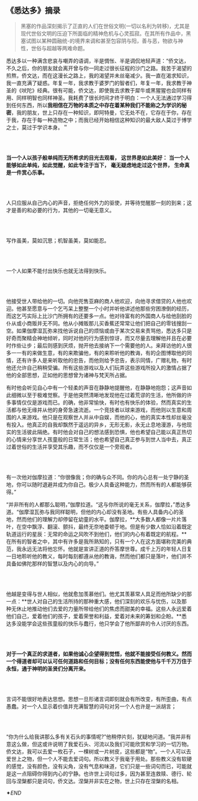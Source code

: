 ## 《悉达多》摘录

> 黑塞的作品深刻揭示了正直的人们在世俗文明(一切以名利为转移)，尤其是现代世俗文明的压迫下所面临的精神危机与心灵孤寂。在其所有作品中，黑塞试图以某种圆融统-的境界来调和甚至包容阴与阳，善与恶，物欲与神性，世俗与超越等两难命题。

悉达多以一种满含悲哀与嘲弄的语调，半是惆怅、半是调侃地轻声道：“侨文达，不久之后，你的朋友就会离开曾与你一同走过很长征程的沙门之路。我苦于渴望的煎熬，侨文达，而在这漫长之路上，我的渴望并未丝毫减少。我一直在渴求知识，我一直充满了疑惑。年复一年，我求教于婆罗门的智者们，年复一年，我求教于神圣的《吠陀》经典。很有可能，侨文达，即使我去求教于犀牛或黑猩猩也会同样有用、同样明智也同样神圣。我耗费了很长时间才终于明白：一个人无法通过学习得到任何东西，所以**我相信在万物的本质之中存在着某种我们不能称之为学识的秘密**，我的朋友，世上只存在一种知识，即阿特曼，它无处不在，它存在于你，存在于我，存在于每一种造物之中；而我已经开始相信这种知识的最大敌人莫过于博学之士，莫过于学识本身。＂

<br/>
<br/>

**当一个人以孩子般单纯而无所希求的目光去观看，**
**这世界是如此美好：**
**当一个人能够如此单纯，如此觉醒，如此专注于当下，**
**毫无疑虑地走过这个世界，**
**生命真是一件赏心乐事。**

<br/>
<br/>

人只应服从自己内心的声音，拒绝任何外力的驱使，并等待觉醒那一刻的到来；这才是善的和必要的行为，其他的一切毫无意义。

<br/>
<br/>

写作虽美，莫如沉思；机智虽美，莫如能忍。

<br/>
<br/>

一个人如果不能付出快乐也就无法得到快乐。

<br/>
<br/>

他接受世人带给他的一切。向他兜售亚麻的商人他欢迎，向他寻求借贷的人他也欢迎。他甚至愿意与一个乞丐呆上整整一个小时并听他讲述他那些穷困潦倒的经历，而这乞丐实际上比沙门所拥有的还要多一点。他对待富有的外国商人与给他刮脸的仆从或小商贩并无不同。他从小摊贩那儿买香蕉还常常让他们把自己的零钱搜刮一空。如果伽摩湿瓦弥来找他诉说自己的烦恼或由于某次交易来责骂他，悉达多只是好奇而聚精会神地倾听，同时对他的行为感到惊讶，而又尽量去理解他并且在必要时作些让步；最后则感到厌烦，抛开他去接纳下一个需要他的人。来拜访他的人很多一一有的来做生意，有的来欺骗他，有的来聆听他的教诲，有的企图博取他的同情，还有许多人是来听取他的忠告，而他则给予忠告，表示同情，广赠礼物，有时他还允许自己稍稍受骗。所有这些游戏以及人们玩弄这些游戏所投入的激情占据了他的全部思想，正如他的思想曾为诸神与梵天所占据。

有时他会听见自心中有一个轻柔的声音在静静地提醒他，在静静地抱怨；这声音如此细微以至于极难觉察。于是他突然清晰地发现他在过着荒谬的生活，他所做的许多事情仅仅是游戏而已。的确，他非常愉快，有时也有快乐的体验，然而真实的生活都与他无缘并从他的身旁急速流逝。一个竞技者以球来游戏，而他则以生意和周围的人来游戏。他只是在观察世人并从中自娱，而他的心，他的真实本性却丝毫没有投入。他真正的自我却飘然于遥远的异乡，无形无影，永无止息地漫游，与他现实的生活彼此隔绝。有时他会对自己的想法感到恐惧，他也希望自己能以真正热切的心情来分享世人孩童般的日常生活；他也希望自己真正参与到世人当中去，真正过着世俗的生活并享受其乐趣，而不仅仅是一个旁观者。

<br/>
<br/>

有一次他对伽摩拉道：“你很像我；你的确与众不同。你的内心总有一处宁静的圣地，你可以随时退避并成为你自己。极少人具备这种能力，然而所有的人都能够获得。”

“并非所有的人都那么聪明，”伽摩拉道。“这与你所说的毫无关系，伽摩拉，”悉达多道。“伽摩湿瓦弥与我同样聪明，但他的内心却没有圣地。有些人具备内心的圣地，然而他们的理解力却停留在幼童的水平。伽摩拉，**大多数人都像一片片落叶，在空中飘浮、翻滚、颤抖，最终无奈地委顿于地。但是有少数人恰如沿着既定轨道运行的星辰：无常的命运之风吹不到他们，他们的内心有着既定的航程。**在所有的智者之中，其中有许多是我所熟知的，只有一个人在这方面堪称完美的典范，我永远无法将他忘怀。他就是宣讲正道的乔答摩世尊。成千上万的年轻人日复一日地聆听他的教义，每时每刻都遵从他的教诲，然而他们都只是落叶，他们并不具备如佛陀那样的智慧以及内心的向导。”

<br/>
<br/>

他越是变得与世人相似，他就愈加羡慕他们。他尤其羡慕常人具足而他所缺少的那一点：**世人对自己的生活所持的那种重大感，他们深刻的欢乐与忧伤，以及那种无休止地推动他们去爱的力量所带给他们的焦虑而甜美的幸福。这些人永远爱着他们自己，爱着他们的孩子，爱着荣誉和利益，爱着对未来的筹划和企盼。**悉达多没能学会这些孩童般的快乐与蠢行，他只学会了他所鄙弃的令人讨厌的东西。

<br/>
<br/>

**对于一个真正的求道者，如果他诚心企望得到觉悟，他就不能接受任何教义。然而一个得道者却可以认可任何道路和任何目标；没有任何东西能使他与千千万万住于永恒，通于神明的圣贤们分离开来。**

<br/>
<br/>

言词不能很好地表达思想。思想一旦形诸言词即刻就会有所改变，有所歪曲，有点愚蠢。对一个人显示着价值并充满智慧的词句对另一个人也许是一派胡言；

<br/>
<br/>

“你为什么给我讲那么多有关石头的事情呢?”他稍停片刻，犹疑地问道。“我并非有意这么做，但这或许说明了我爱石头、河流以及我们可能欣赏和学习的一切万物。侨文达，我可以去爱一枚石子，一棵树或一片树皮，这些都是“物”。一个人可以去爱世上之物，但一个人不能去爱词句。所以教义于我毫于用处。那些教义没有软硬的感觉，没有颜色，没有尖角，没有气息和味道，它们只是一些词句而已，可能就是这一点阻碍你得到内心的宁静。也许世上词句过多，因为甚至连救赎、德行、轮回与涅槃都只是词句，侨文达。涅槃并非实在之物，世上只存在涅槃的名相。 



✦*END*